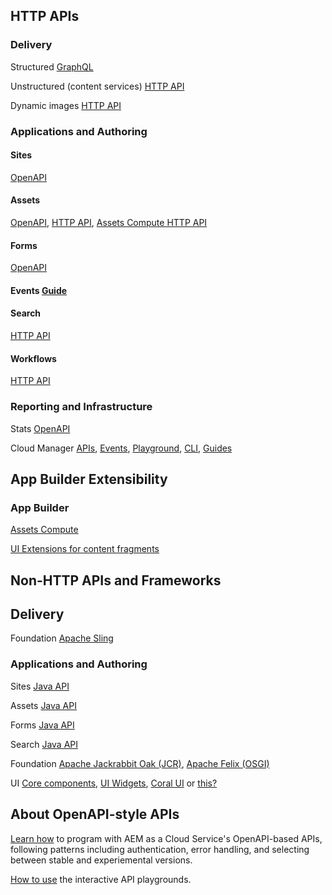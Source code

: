 ## HTTP APIs

<DiscoverBlock slots="heading, text"/>

### Delivery

<DiscoverBlock slots="link, text"/>

Structured [GraphQL](https://experienceleague.adobe.com/docs/experience-manager-cloud-service/content/headless/graphql-api/content-fragments.html)

<DiscoverBlock slots="link, text"/>

Unstructured (content services) [HTTP API](https://experienceleague.adobe.com/docs/experience-manager-cloud-service/content/implementing/developing/full-stack/components-templates/json-exporter.html?lang=en)

<DiscoverBlock slots="link, text"/>

Dynamic images [HTTP API](https://experienceleague.adobe.com/docs/experience-manager-core-components/using/developing/web-optimized-image-delivery.html?lang=en)

<DiscoverBlock slots="heading, text"/>

### Applications and Authoring

<DiscoverBlock slots=" heading, link, text"/>

#### Sites

[OpenAPI](https://developer-stage.adobe.com/experience-cloud/experience-manager-apis/api/#sites)

<DiscoverBlock slots="heading, link, text"/>

#### Assets

[OpenAPI](https://developer-stage.adobe.com/experience-cloud/experience-manager-apis/api/#assets), [HTTP API](https://experienceleague.adobe.com/docs/experience-manager-cloud-service/content/assets/admin/mac-api-assets.html?lang=en), [Assets Compute HTTP API](https://experienceleague.adobe.com/docs/asset-compute/using/api.html?lang=en)

<DiscoverBlock slots=" heading, link, text"/>

#### Forms

[OpenAPI](https://developer-stage.adobe.com/experience-cloud/experience-manager-apis/api/#forms)

<DiscoverBlock slots="heading, link, text"/>

#### Events [Guide](https://developer.adobe.com/events/docs/guides/using/aem/)

<DiscoverBlock slots="heading, link, text"/>

#### Search 

[HTTP API](https://experienceleague.adobe.com/docs/experience-manager-cloud-service/content/implementing/developing/full-stack/search/query-builder-api.html?lang=en)

<DiscoverBlock slots="heading, link, text"/>

#### Workflows

[HTTP API](https://experienceleague.adobe.com/docs/experience-manager-65/developing/extending-aem/extending-workflows/workflows-program-interaction.html?lang=en)

<DiscoverBlock slots="heading, text"/>

### Reporting and Infrastructure

<DiscoverBlock slots="link, text"/>

Stats [OpenAPI](https://developer-stage.adobe.com/experience-cloud/experience-manager-apis/api/#stats)

<DiscoverBlock slots="link, text"/>

Cloud Manager [APIs](https://developer.adobe.com/experience-cloud/cloud-manager/reference/api/), [Events](https://developer.adobe.com/experience-cloud/cloud-manager/reference/events/), [Playground](https://developer.adobe.com/experience-cloud/cloud-manager/reference/playground/), [CLI](https://developer.adobe.com/experience-cloud/cloud-manager/cli-and-sdks/), [Guides](https://developer.adobe.com/experience-cloud/cloud-manager/)

<DiscoverBlock slots="heading, link, text"/>

## App Builder Extensibility

<DiscoverBlock slots="heading, link, text"/>

### App Builder

<DiscoverBlock slots="link, text"/>

[Assets Compute](https://experienceleague.adobe.com/docs/asset-compute/using/extend/understand-extensibility.html?lang=en)

<DiscoverBlock slots="link, text"/>

[UI Extensions for content fragments](https://developer.adobe.com/uix/docs/)

<DiscoverBlock slots="heading, link, text"/>

## Non-HTTP APIs and Frameworks

## Delivery

<DiscoverBlock slots="link, text"/>

Foundation [Apache Sling](https://sling.apache.org/apidocs/sling11/)

<DiscoverBlock slots="heading, link, text"/>

### Applications and Authoring

<DiscoverBlock slots="link, text"/>

Sites [Java API](https://javadoc.io/doc/com.adobe.aem/aem-sdk-api/latest/com/day/cq/wcm/api/package-summary.html)

<DiscoverBlock slots="link, text"/>

Assets [Java API](https://javadoc.io/doc/com.adobe.aem/aem-sdk-api/latest/com/day/cq/dam/api/package-summary.html)

<DiscoverBlock slots="link, text"/>

Forms [Java API](https://javadoc.io/doc/com.adobe.aem/aem-sdk-api/latest/index.html)

<DiscoverBlock slots="link, text"/>

Search [Java API](https://experienceleague.adobe.com/docs/experience-manager-cloud-service/content/implementing/developing/full-stack/search/query-builder-api.html?lang=en#example-query-builder-api-usage)

<DiscoverBlock slots="link, text"/>

Foundation [Apache Jackrabbit Oak (JCR)](https://jackrabbit.apache.org/oak/docs/oak_api/overview.html), [Apache Felix (OSGI)](https://felix.apache.org/documentation/index.html)

<DiscoverBlock slots="link, text"/>

UI [Core components](https://experienceleague.adobe.com/docs/experience-manager-core-components/using/introduction.html?lang=en), [UI Widgets](https://developer.adobe.com/experience-manager/reference-materials/6-5/granite-ui/api/jcr_root/libs/granite/ui/index.html), [Coral UI]( https://developer.adobe.com/experience-manager/reference-materials/6-5/coral-ui/coralui3/index.html) or [this?](https://opensource.adobe.com/coral-spectrum/documentation/)

<DiscoverBlock slots="heading, text"/>

## About OpenAPI-style APIs

<DiscoverBlock slots="link, text"/>

[Learn how](https://developer-stage.adobe.com/experience-cloud/experience-manager-apis/guides/how-to/) to program with AEM as a Cloud Service's OpenAPI-based APIs, following patterns including authentication, error handling, and selecting between stable and experiemental versions.

<DiscoverBlock slots="link, text"/>

[How to use](https://developer-stage.adobe.com/experience-cloud/experience-manager-apis/guides/using/) the interactive API playgrounds.
